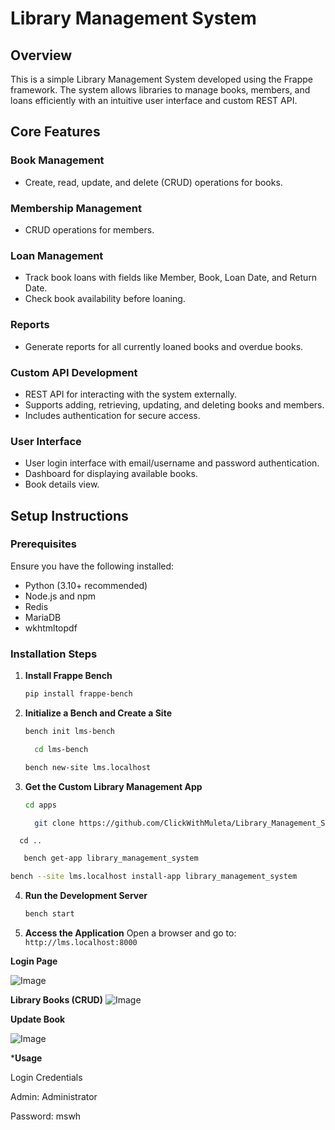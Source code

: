  # Library Management System

## Overview
This is a simple Library Management System developed using the Frappe framework. The system allows libraries to manage books, members, and loans efficiently with an intuitive user interface and custom REST API.

## Core Features
### Book Management
- Create, read, update, and delete (CRUD) operations for books.

### Membership Management
- CRUD operations for members.

### Loan Management
- Track book loans with fields like Member, Book, Loan Date, and Return Date.
- Check book availability before loaning.

### Reports
- Generate reports for all currently loaned books and overdue books.
### Custom API Development
- REST API for interacting with the system externally.
- Supports adding, retrieving, updating, and deleting books and members.
- Includes authentication for secure access.

### User Interface
- User login interface with email/username and password authentication.
- Dashboard for displaying available books.
- Book details view.

## Setup Instructions
### Prerequisites
Ensure you have the following installed:
- Python (3.10+ recommended)
- Node.js and npm
- Redis
- MariaDB
- wkhtmltopdf

### Installation Steps
1. **Install Frappe Bench**
   ```sh
   pip install frappe-bench
   ```

2. **Initialize a Bench and Create a Site**
   ```sh
   bench init lms-bench
   ```
   ```sh
     cd lms-bench
   ```
   ```sh
   bench new-site lms.localhost
   ```

4. **Get the Custom Library Management App**
   ```sh
   cd apps
   ```

      ```sh
        git clone https://github.com/ClickWithMuleta/Library_Management_System_Challenge-360-Ground-.git

      ```

 
 ```
   cd ..
```

```sh
   bench get-app library_management_system
```
   ```sh
   bench --site lms.localhost install-app library_management_system
   ```

4. **Run the Development Server**
   ```sh
   bench start
   ```

5. **Access the Application**
   Open a browser and go to: `http://lms.localhost:8000`


**Login Page**


![Image](https://github.com/user-attachments/assets/51320a8c-126e-4f79-b191-81f6583b5509)

 **Library Books (CRUD)**
  ![Image](https://github.com/user-attachments/assets/01047376-e424-44ca-a2ad-adc1c46ffced)

   **Update Book**
   
   ![Image](https://github.com/user-attachments/assets/6af2b2d1-9d50-4aa7-84c7-4344c6d776b3)
   
   ***Usage**

Login Credentials

Admin: Administrator

Password: mswh


